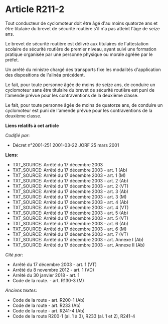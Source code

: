 # Article R211-2

Tout conducteur de cyclomoteur doit être âgé d'au moins quatorze ans et être titulaire du brevet de sécurité routière s'il
n'a pas atteint l'âge de seize ans.

Le brevet de sécurité routière est délivré aux titulaires de l'attestation scolaire de sécurité routière de premier niveau,
ayant suivi une formation pratique organisée par une personne physique ou morale agréée par le préfet.

Un arrêté du ministre chargé des transports fixe les modalités d'application des dispositions de l'alinéa précédent.

Le fait, pour toute personne âgée de moins de seize ans, de conduire un cyclomoteur sans être titulaire du brevet de sécurité
routière est puni de l'amende prévue pour les contraventions de la deuxième classe.

Le fait, pour toute personne âgée de moins de quatorze ans, de conduire un cyclomoteur est puni de l'amende prévue pour les
contraventions de la deuxième classe.

**Liens relatifs à cet article**

_Codifié par_:

  - Décret n°2001-251 2001-03-22 JORF 25 mars 2001

**Liens**:

  - TXT_SOURCE: Arrêté du 17 décembre 2003
  - TXT_SOURCE: Arrêté du 17 décembre 2003 - art. 1 (Ab)
  - TXT_SOURCE: Arrêté du 17 décembre 2003 - art. 1 (M)
  - TXT_SOURCE: Arrêté du 17 décembre 2003 - art. 2 (Ab)
  - TXT_SOURCE: Arrêté du 17 décembre 2003 - art. 2 (VT)
  - TXT_SOURCE: Arrêté du 17 décembre 2003 - art. 3 (Ab)
  - TXT_SOURCE: Arrêté du 17 décembre 2003 - art. 3 (M)
  - TXT_SOURCE: Arrêté du 17 décembre 2003 - art. 4 (Ab)
  - TXT_SOURCE: Arrêté du 17 décembre 2003 - art. 4 (VT)
  - TXT_SOURCE: Arrêté du 17 décembre 2003 - art. 5 (Ab)
  - TXT_SOURCE: Arrêté du 17 décembre 2003 - art. 5 (VT)
  - TXT_SOURCE: Arrêté du 17 décembre 2003 - art. 6 (Ab)
  - TXT_SOURCE: Arrêté du 17 décembre 2003 - art. 6 (M)
  - TXT_SOURCE: Arrêté du 17 décembre 2003 - art. 7 (VT)
  - TXT_SOURCE: Arrêté du 17 décembre 2003 - art. Annexe I (Ab)
  - TXT_SOURCE: Arrêté du 17 décembre 2003 - art. Annexe II (Ab)

_Cité par_:

  - Arrêté du 17 décembre 2003 - art. 1 (VT)
  - Arrêté du 8 novembre 2012 - art. 1 (VD)
  - Arrêté du 30 janvier 2018 - art. 1
  - Code de la route. - art. R130-3 (M)

_Anciens textes_:

  - Code de la route - art. R200-1 (Ab)
  - Code de la route - art. R233 (Ab)
  - Code de la route - art. R241-4 (Ab)
  - Code de la route R200-1 (al. 1 à 3), R233 (al. 1 et 2), R241-4
